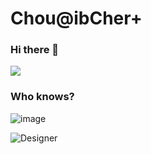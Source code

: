 # Chou@ibCher+

### Hi there 👋

![](https://komarev.com/ghpvc/?username=chouaibcher&color=grey)

### Who knows?
![image](https://github.com/user-attachments/assets/f7a118f7-4610-49a4-8e76-e7e954b66bb2)

<!--
**chouaibcher/chouaibcher** is a ✨ _special_ ✨ repository because its `README.md` (this file) appears on your GitHub profile.

Here are some ideas to get you started:

- 🔭 I’m currently working on ...
- 🌱 I’m currently learning ...
- 👯 I’m looking to collaborate on ...
- 🤔 I’m looking for help with ...
- 💬 Ask me about ...
- 📫 How to reach me: ...
- 😄 Pronouns: ...
- ⚡ Fun fact: ...
-->
![Designer](https://github.com/user-attachments/assets/db57befd-4370-4e89-840b-d60152c9ebf0)
